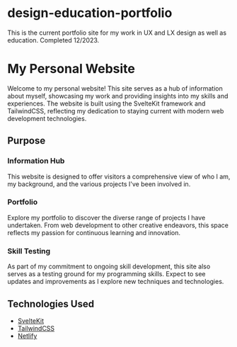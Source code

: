 # design-education-portfolio
This is the current portfolio site for my work in UX and LX design as well as education. Completed 12/2023.

# My Personal Website

Welcome to my personal website! This site serves as a hub of information about myself, showcasing my work and providing insights into my skills and experiences. The website is built using the SvelteKit framework and TailwindCSS, reflecting my dedication to staying current with modern web development technologies.

## Purpose

### Information Hub
This website is designed to offer visitors a comprehensive view of who I am, my background, and the various projects I've been involved in.

### Portfolio
Explore my portfolio to discover the diverse range of projects I have undertaken. From web development to other creative endeavors, this space reflects my passion for continuous learning and innovation.

### Skill Testing
As part of my commitment to ongoing skill development, this site also serves as a testing ground for my programming skills. Expect to see updates and improvements as I explore new techniques and technologies.

## Technologies Used

- [SvelteKit](https://kit.svelte.dev/)
- [TailwindCSS](https://tailwindcss.com/)
- [Netlify](https://netlify.com/)
  

